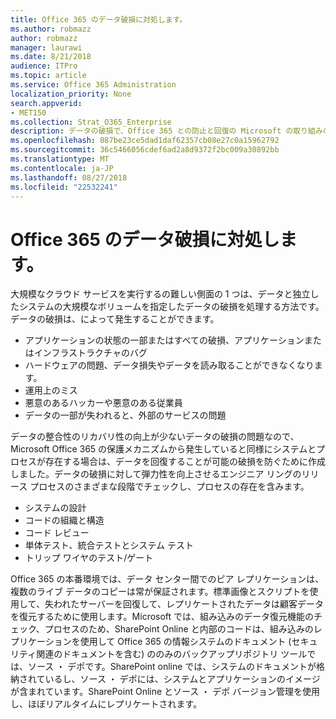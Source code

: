 ```yaml
---
title: Office 365 のデータ破損に対処します。
ms.author: robmazz
author: robmazz
manager: laurawi
ms.date: 8/21/2018
audience: ITPro
ms.topic: article
ms.service: Office 365 Administration
localization_priority: None
search.appverid:
- MET150
ms.collection: Strat_O365_Enterprise
description: データの破損で、Office 365 との防止と回復の Microsoft の取り組みの説明。
ms.openlocfilehash: 087be23ce5dad1daf62357cb08e27c0a15962792
ms.sourcegitcommit: 36c5466056cdef6ad2a8d9372f2bc009a30892bb
ms.translationtype: MT
ms.contentlocale: ja-JP
ms.lasthandoff: 08/27/2018
ms.locfileid: "22532241"
---
```

# <a name="dealing-with-data-corruption-in-office-365"></a>Office 365 のデータ破損に対処します。

大規模なクラウド サービスを実行するの難しい側面の 1 つは、データと独立したシステムの大規模なボリュームを指定したデータの破損を処理する方法です。データの破損は、によって発生することができます。
- アプリケーションの状態の一部またはすべての破損、アプリケーションまたはインフラストラクチャのバグ 
- ハードウェアの問題、データ損失やデータを読み取ることができなくなります。 
- 運用上のミス 
- 悪意のあるハッカーや悪意のある従業員 
- データの一部が失われると、外部のサービスの問題 

データの整合性のリカバリ性の向上が少ないデータの破損の問題なので、Microsoft Office 365 の保護メカニズムから発生していると同様にシステムとプロセスが存在する場合は、データを回復することが可能の破損を防ぐために作成しました。データの破損に対して弾力性を向上させるエンジニア リングのリリース プロセスのさまざまな段階でチェックし、プロセスの存在を含みます。
- システムの設計
- コードの組織と構造 
- コード レビュー 
- 単体テスト、統合テストとシステム テスト
- トリップ ワイヤのテスト/ゲート 

Office 365 の本番環境では、データ センター間でのピア レプリケーションは、複数のライブ データのコピーは常が保証されます。標準画像とスクリプトを使用して、失われたサーバーを回復して、レプリケートされたデータは顧客データを復元するために使用します。Microsoft では、組み込みのデータ復元機能のチェック、プロセスのため、SharePoint Online と内部のコードは、組み込みのレプリケーションを使用して Office 365 の情報システムのドキュメント (セキュリティ関連のドキュメントを含む) ののみのバックアップリポジトリ ツールでは、ソース ・ デポです。SharePoint online では、システムのドキュメントが格納されているし、ソース ・ デポには、システムとアプリケーションのイメージが含まれています。SharePoint Online とソース ・ デポ バージョン管理を使用し、ほぼリアルタイムにレプリケートされます。 